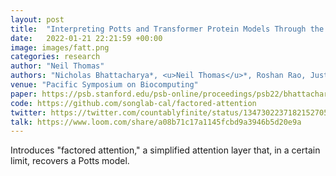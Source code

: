```yaml
---
layout: post
title:  "Interpreting Potts and Transformer Protein Models Through the Lens of Simplified Attention"
date:   2022-01-21 22:21:59 +00:00
image: images/fatt.png
categories: research
author: "Neil Thomas"
authors: "Nicholas Bhattacharya*, <u>Neil Thomas</u>*, Roshan Rao, Justas Dauparas, Peter K. Koo, David Baker, Yun S. Song, Sergey Ovchinnikov"
venue: "Pacific Symposium on Biocomputing"
paper: https://psb.stanford.edu/psb-online/proceedings/psb22/bhattacharya.pdf
code: https://github.com/songlab-cal/factored-attention
twitter: https://twitter.com/countablyfinite/status/1347302237182152705
talk: https://www.loom.com/share/a08b71c17a1145fcbd9a3946b5d20e9a
---
```

Introduces "factored attention," a simplified attention layer that, in a certain limit, recovers a Potts model.